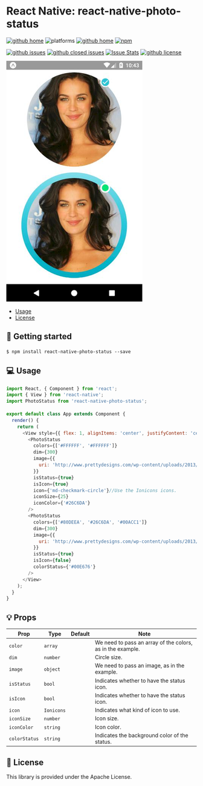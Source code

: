 # React Native: react-native-photo-status

[![github home](http://img.shields.io/npm/v/react-native-photo-status.svg?style=flat)](https://www.npmjs.com/package/react-native-photo-status)
![platforms](https://img.shields.io/badge/platforms-Android%20%7C%20iOS-brightgreen.svg?style=flat&colorB=191A17)
[![github home](https://img.shields.io/badge/gaetanozappi-react--native--photo--status-blue.svg?style=flat)](https://github.com/gaetanozappi/react-native-photo-status)
[![npm](https://img.shields.io/npm/dm/react-native-photo-status.svg?style=flat&colorB=007ec6)](https://www.npmjs.com/package/react-native-photo-status)

[![github issues](https://img.shields.io/github/issues/gaetanozappi/react-native-photo-status.svg?style=flat)](https://github.com/gaetanozappi/react-native-photo-status/issues)
[![github closed issues](https://img.shields.io/github/issues-closed/gaetanozappi/react-native-photo-status.svg?style=flat&colorB=44cc11)](https://github.com/gaetanozappi/react-native-photo-status/issues?q=is%3Aissue+is%3Aclosed)
[![Issue Stats](https://img.shields.io/issuestats/i/github/gaetanozappi/react-native-photo-status.svg?style=flat&colorB=44cc11)](http://github.com/gaetanozappi/react-native-photo-status/issues)
[![github license](https://img.shields.io/github/license/gaetanozappi/react-native-photo-status.svg)]()

![PNG](screenshot/react-native-photo-status.png)

-   [Usage](#-usage)
-   [License](#-license)

## 📖 Getting started

`$ npm install react-native-photo-status --save`

## 💻 Usage

```javascript
import React, { Component } from 'react';
import { View } from 'react-native';
import PhotoStatus from 'react-native-photo-status';

export default class App extends Component {
  render() {
    return (
      <View style={{ flex: 1, alignItems: 'center', justifyContent: 'center' }}>
        <PhotoStatus
          colors={['#FFFFFF', '#FFFFFF']}
          dim={300}
          image={{
            uri: 'http://www.prettydesigns.com/wp-content/uploads/2013/12/Megan-Gale-Long-Hairstyle-Layered-Hair.jpg',
          }}
          isStatus={true}
          isIcon={true}
          icon={'md-checkmark-circle'}//Use the Ionicons icons.
          iconSize={25}
          iconColor={'#26C6DA'}
        />
        <PhotoStatus
          colors={['#80DEEA', '#26C6DA', '#00ACC1']}
          dim={300}
          image={{
            uri: 'http://www.prettydesigns.com/wp-content/uploads/2013/12/Megan-Gale-Long-Hairstyle-Layered-Hair.jpg',
          }}
          isStatus={true}
          isIcon={false}
          colorStatus={'#00E676'}
        />
      </View>
    );
  }
}

```

## 💡 Props

| Prop              | Type       | Default | Note                                                                                                       |
| ----------------- | ---------- | ------- | ---------------------------------------------------------------------------------------------------------- |
| `color`      | `array`   |  | We need to pass an array of the colors, as in the example.
| `dim`       | `number`   |    | Circle size.
| `image`      | `object`   |  | We need to pass an image, as in the example.
| `isStatus`      | `bool`   |  | Indicates whether to have the status icon.
| `isIcon`      | `bool`   |  | Indicates whether to have the status icon.
| `icon`      | `Ionicons`   |  | Indicates what kind of icon to use.
| `iconSize`      | `number`   |  | Icon size.
| `iconColor`      | `string`   |  | Icon color.
| `colorStatus`      | `string`   |  | Indicates the background color of the status.

## 📜 License
This library is provided under the Apache License.
